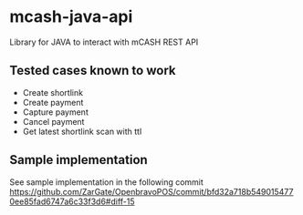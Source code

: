 mcash-java-api
==============

Library for JAVA to interact with mCASH REST API

Tested cases known to work
--------------------------
* Create shortlink
* Create payment
* Capture payment
* Cancel payment
* Get latest shortlink scan with ttl

Sample implementation
---------------------
See sample implementation in the following commit
https://github.com/ZarGate/OpenbravoPOS/commit/bfd32a718b5490154770ee85fad6747a6c33f3d6#diff-15
